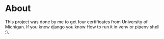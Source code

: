 # About
This project was done by me to get four certificates from University of Michigan.
If you know django you know How to run it in venv or pipenv shell :).
